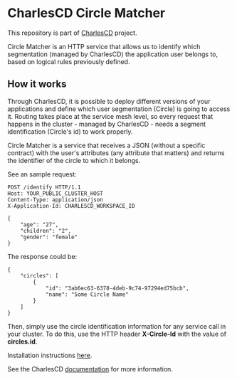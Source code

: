 # CharlesCD Circle Matcher

This repository is part of [CharlesCD](https://github.com/ZupIT/charlescd) project.

Circle Matcher is an HTTP service that allows us to identify which segmentation (managed by CharlesCD) the application user belongs to, based on logical rules previously defined.

## How it works
Through CharlesCD, it is possible to deploy different versions of your applications and define which user segmentation (Circle) is going to access it. Routing takes place at the service mesh level, so every request that happens in the cluster - managed by CharlesCD - needs a segment identification (Circle's id) to work properly.

Circle Matcher is a service that receives a JSON (without a specific contract) with the user's attributes (any attribute that matters) and returns the identifier of the circle to which it belongs.

See an sample request:

```
POST /identify HTTP/1.1
Host: YOUR_PUBLIC_CLUSTER_HOST
Content-Type: application/json
X-Application-Id: CHARLESCD_WORKSPACE_ID

{
	"age": "27",
	"children": "2",
	"gender": "female"
}

```

The response could be:

```
{
    "circles": [
        {
            "id": "3ab6ec63-6378-4deb-9c74-97294ed75bcb",
            "name": "Some Circle Name"
        }
    ]
}

```
Then, simply use the circle identification information for any service call in your cluster. To do this, use the HTTP header **X-Circle-Id** with the value of **circles.id**.

Installation instructions [here](https://docs.charlescd.io/usando-o-charles/instalacao-do-charles).

See the CharlesCD [documentation](https://docs.charlescd.io) for more information.
